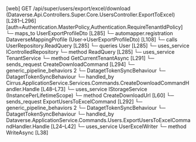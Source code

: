 [web] GET /api/super/users/export/excel/download  (Dataverse.Api.Controllers.Super.Core.UsersController.ExportToExcel)  [L281–L296] [auth=Authentication.MasterPolicy,Authentication.RequireTenantIdPolicy]
  └─ maps_to UserExportProfileDto [L285]
    └─ automapper.registration DataverseMappingProfile (User->UserExportProfileDto) [L108]
  └─ calls UserRepository.ReadQuery [L285]
  └─ queries User [L285]
  └─ uses_service IControlledRepository<User>
    └─ method ReadQuery [L285]
  └─ uses_service TenantService
    └─ method GetCurrentTenantAsync [L291]
  └─ sends_request CreateDownloadCommand [L294]
    └─ generic_pipeline_behaviors 2
      └─ DatagetTokenSyncBehaviour
      └─ DatagetTokenSyncBehaviour
    └─ handled_by Cirrus.ApplicationService.Services.Commands.CreateDownloadCommandHandler.Handle [L48–L73]
      └─ uses_service IStorageService (InstancePerLifetimeScope)
        └─ method CreateDownloadUrl [L60]
  └─ sends_request ExportUsersToExcelCommand [L292]
    └─ generic_pipeline_behaviors 2
      └─ DatagetTokenSyncBehaviour
      └─ DatagetTokenSyncBehaviour
    └─ handled_by Dataverse.ApplicationService.Commands.Users.ExportUsersToExcelCommandHandler.Handle [L24–L42]
      └─ uses_service UserExcelWriter
        └─ method WriteAsync [L38]

